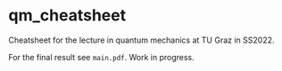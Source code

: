 # qm_cheatsheet
Cheatsheet for the lecture in quantum mechanics at TU Graz in SS2022.

For the final result see `main.pdf`. Work in progress.
